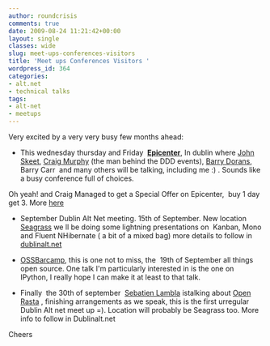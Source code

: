 ```yaml
---
author: roundcrisis
comments: true
date: 2009-08-24 11:21:42+00:00
layout: single
classes: wide
slug: meet-ups-conferences-visitors
title: 'Meet ups Conferences Visitors '
wordpress_id: 364
categories:
- alt.net
- technical talks
tags:
- alt-net
- meetups
---
```


Very excited by a very very busy few months ahead:

- This wednesday thursday and Friday  [**Epicenter**](http://epicenter.ie/index.html), In dublin where [John Skeet](http://csharpindepth.com/), [Craig Murphy](http://www.craigmurphy.com/blog/) (the man behind the DDD events), [Barry Dorans](http://idunno.org/), Barry Carr  and many others will be talking, including me :) . Sounds like a busy conference full of choices.

Oh yeah! and Craig Managed to get a Special Offer on Epicenter,  buy 1 day get 3. More [here](http://www.craigmurphy.com/blog/?p=1578)

- September Dublin Alt Net meeting. 15th of September. New location [Seagrass](http://www.seagrassdublin.com/) we ll be doing some lightning presentations on  Kanban, Mono and Fluent NHibernate ( a bit of a mixed bag) more details to follow in [dublinalt.net](http://dublinalt.net)

- [OSSBarcamp](http://www.ossbarcamp.com/), this is one not to miss, the  19th of September all things open source. One talk I'm particularly interested in is the one on IPython, I really hope I can make it at least to that talk.

- Finally  the 30th of september  [Sebatien Lambla](http://serialseb.blogspot.com/) istalking about [Open Rasta](http://www.ohloh.net/p/openrasta) , finishing arrangements as we speak, this is the first urregular Dublin Alt net meet up =). Location will probably be Seagrass too. More info to follow in Dublinalt.net

Cheers
